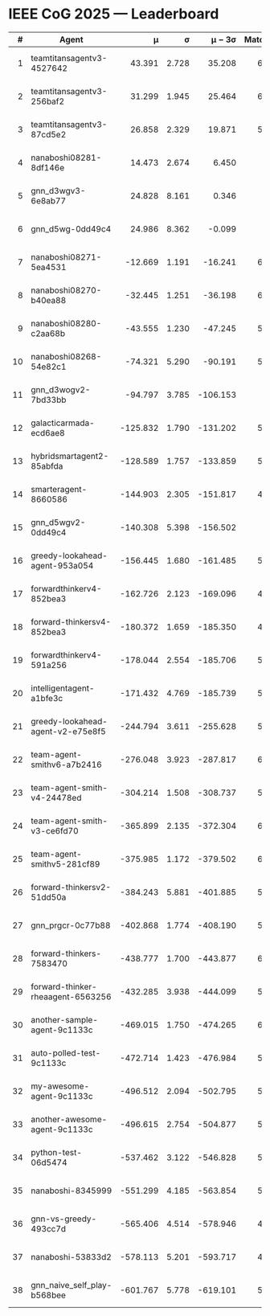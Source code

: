 # IEEE CoG 2025 — Leaderboard

| # | Agent | μ | σ | μ − 3σ | Matches | Updated |
|---:|---|---:|---:|---:|---:|---|
| 1 | teamtitansagentv3-4527642 | 43.391 | 2.728 | 35.208 | 6136 | 2025-08-30 04:50 |
| 2 | teamtitansagentv3-256baf2 | 31.299 | 1.945 | 25.464 | 6136 | 2025-08-30 04:50 |
| 3 | teamtitansagentv3-87cd5e2 | 26.858 | 2.329 | 19.871 | 5660 | 2025-08-30 04:50 |
| 4 | nanaboshi08281-8df146e | 14.473 | 2.674 | 6.450 | 226 | 2025-08-30 04:50 |
| 5 | gnn_d3wgv3-6e8ab77 | 24.828 | 8.161 | 0.346 | 118 | 2025-08-30 04:50 |
| 6 | gnn_d5wg-0dd49c4 | 24.986 | 8.362 | -0.099 | 120 | 2025-08-30 04:50 |
| 7 | nanaboshi08271-5ea4531 | -12.669 | 1.191 | -16.241 | 6118 | 2025-08-30 04:50 |
| 8 | nanaboshi08270-b40ea88 | -32.445 | 1.251 | -36.198 | 6080 | 2025-08-30 04:50 |
| 9 | nanaboshi08280-c2aa68b | -43.555 | 1.230 | -47.245 | 5538 | 2025-08-30 04:50 |
| 10 | nanaboshi08268-54e82c1 | -74.321 | 5.290 | -90.191 | 5660 | 2025-08-30 04:50 |
| 11 | gnn_d3wogv2-7bd33bb | -94.797 | 3.785 | -106.153 | 264 | 2025-08-30 04:50 |
| 12 | galacticarmada-ecd6ae8 | -125.832 | 1.790 | -131.202 | 5600 | 2025-08-30 04:50 |
| 13 | hybridsmartagent2-85abfda | -128.589 | 1.757 | -133.859 | 5176 | 2025-08-30 04:50 |
| 14 | smarteragent-8660586 | -144.903 | 2.305 | -151.817 | 4622 | 2025-08-30 04:50 |
| 15 | gnn_d5wgv2-0dd49c4 | -140.308 | 5.398 | -156.502 | 200 | 2025-08-30 04:50 |
| 16 | greedy-lookahead-agent-953a054 | -156.445 | 1.680 | -161.485 | 5508 | 2025-08-30 04:50 |
| 17 | forwardthinkerv4-852bea3 | -162.726 | 2.123 | -169.096 | 4815 | 2025-08-30 04:50 |
| 18 | forward-thinkersv4-852bea3 | -180.372 | 1.659 | -185.350 | 4781 | 2025-08-30 04:50 |
| 19 | forwardthinkerv4-591a256 | -178.044 | 2.554 | -185.706 | 5069 | 2025-08-30 04:50 |
| 20 | intelligentagent-a1bfe3c | -171.432 | 4.769 | -185.739 | 5181 | 2025-08-30 04:50 |
| 21 | greedy-lookahead-agent-v2-e75e8f5 | -244.794 | 3.611 | -255.628 | 5840 | 2025-08-30 04:50 |
| 22 | team-agent-smithv6-a7b2416 | -276.048 | 3.923 | -287.817 | 6100 | 2025-08-30 04:50 |
| 23 | team-agent-smith-v4-24478ed | -304.214 | 1.508 | -308.737 | 5678 | 2025-08-30 04:50 |
| 24 | team-agent-smith-v3-ce6fd70 | -365.899 | 2.135 | -372.304 | 6578 | 2025-08-30 04:50 |
| 25 | team-agent-smithv5-281cf89 | -375.985 | 1.172 | -379.502 | 6240 | 2025-08-30 04:50 |
| 26 | forward-thinkersv2-51dd50a | -384.243 | 5.881 | -401.885 | 5448 | 2025-08-30 04:50 |
| 27 | gnn_prgcr-0c77b88 | -402.868 | 1.774 | -408.190 | 5490 | 2025-08-30 04:50 |
| 28 | forward-thinkers-7583470 | -438.777 | 1.700 | -443.877 | 6080 | 2025-08-30 04:50 |
| 29 | forward-thinker-rheaagent-6563256 | -432.285 | 3.938 | -444.099 | 5068 | 2025-08-30 04:50 |
| 30 | another-sample-agent-9c1133c | -469.015 | 1.750 | -474.265 | 6080 | 2025-08-30 04:50 |
| 31 | auto-polled-test-9c1133c | -472.714 | 1.423 | -476.984 | 5980 | 2025-08-30 04:50 |
| 32 | my-awesome-agent-9c1133c | -496.512 | 2.094 | -502.795 | 5960 | 2025-08-30 04:50 |
| 33 | another-awesome-agent-9c1133c | -496.615 | 2.754 | -504.877 | 5780 | 2025-08-30 04:50 |
| 34 | python-test-06d5474 | -537.462 | 3.122 | -546.828 | 5000 | 2025-08-30 04:50 |
| 35 | nanaboshi-8345999 | -551.299 | 4.185 | -563.854 | 5110 | 2025-08-30 04:50 |
| 36 | gnn-vs-greedy-493cc7d | -565.406 | 4.514 | -578.946 | 4620 | 2025-08-30 04:50 |
| 37 | nanaboshi-53833d2 | -578.113 | 5.201 | -593.717 | 4380 | 2025-08-30 04:50 |
| 38 | gnn_naive_self_play-b568bee | -601.767 | 5.778 | -619.101 | 5040 | 2025-08-30 04:50 |
